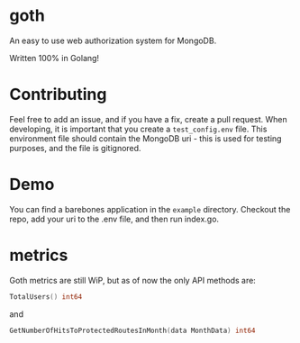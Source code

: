 
# goth
An easy to use web authorization system for MongoDB.

Written 100% in Golang!

# Contributing
Feel free to add an issue, and if you have a fix, create a pull request. When developing, it is important that you create a `test_config.env` file. This environment file should contain the MongoDB uri - this is used for testing purposes, and the file is gitignored.

# Demo
You can find a barebones application in the `example` directory. Checkout the repo, add your uri to the .env file, and then run index.go.

# metrics
Goth metrics are still WiP, but as of now the only API methods are:
```go
TotalUsers() int64
``` 
and
```go
GetNumberOfHitsToProtectedRoutesInMonth(data MonthData) int64
``` 